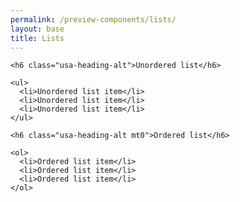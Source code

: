 ```yaml
---
permalink: /preview-components/lists/
layout: base
title: Lists
---
```


<div class="usa-grid-full">
  <div class="usa-width-one-third">

    <h6 class="usa-heading-alt">Unordered list</h6>

    <ul>
      <li>Unordered list item</li>
      <li>Unordered list item</li>
      <li>Unordered list item</li>
    </ul>

  </div>

  <div class="usa-width-one-third">

    <h6 class="usa-heading-alt mt0">Ordered list</h6>

    <ol>
      <li>Ordered list item</li>
      <li>Ordered list item</li>
      <li>Ordered list item</li>
    </ol>

  </div>
</div>
